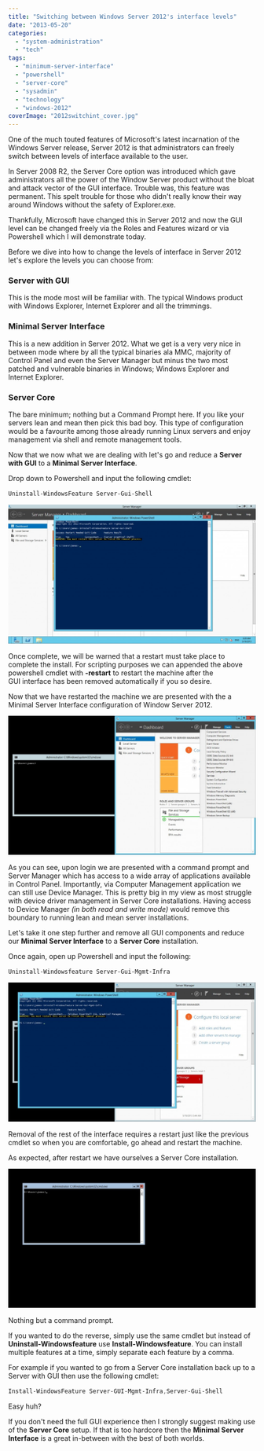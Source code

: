 ```yaml
---
title: "Switching between Windows Server 2012's interface levels"
date: "2013-05-20"
categories: 
  - "system-administration"
  - "tech"
tags: 
  - "minimum-server-interface"
  - "powershell"
  - "server-core"
  - "sysadmin"
  - "technology"
  - "windows-2012"
coverImage: "2012switchint_cover.jpg"
---
```


One of the much touted features of Microsoft's latest incarnation of the Windows Server release, Server 2012 is that administrators can freely switch between levels of interface available to the user.

In Server 2008 R2, the Server Core option was introduced which gave administrators all the power of the Window Server product without the bloat and attack vector of the GUI interface. Trouble was, this feature was permanent. This spelt trouble for those who didn't really know their way around Windows without the safety of Explorer.exe.

Thankfully, Microsoft have changed this in Server 2012 and now the GUI level can be changed freely via the Roles and Features wizard or via Powershell which I will demonstrate today.

Before we dive into how to change the levels of interface in Server 2012 let's explore the levels you can choose from:

### Server with GUI

This is the mode most will be familiar with. The typical Windows product with Windows Explorer, Internet Explorer and all the trimmings.

### Minimal Server Interface

This is a new addition in Server 2012. What we get is a very very nice in between mode where by all the typical binaries ala MMC, majority of Control Panel and even the Server Manager but minus the two most patched and vulnerable binaries in Windows; Windows Explorer and Internet Explorer.

### Server Core

The bare minimum; nothing but a Command Prompt here. If you like your servers lean and mean then pick this bad boy. This type of configuration would be a favourite among those already running Linux servers and enjoy management via shell and remote management tools.

Now that we now what we are dealing with let's go and reduce a **Server with GUI** to a **Minimal Server Interface**.

Drop down to Powershell and input the following cmdlet:

```powershell
Uninstall-WindowsFeature Server-Gui-Shell
```

[![gui_to_minimal](images/gui_to_minimal-1024x575.jpg)](http://dxpetti.com/blog/wp-content/uploads/2013/05/gui_to_minimal.jpg)

Once complete, we will be warned that a restart must take place to complete the install. For scripting purposes we can appended the above powershell cmdlet with **\-restart** to restart the machine after the GUI interface has been removed automatically if you so desire.

Now that we have restarted the machine we are presented with the a Minimal Server Interface configuration of Window Server 2012.

[![minimal](images/minimal-1024x575.jpg)](http://dxpetti.com/blog/wp-content/uploads/2013/05/minimal.jpg)

As you can see, upon login we are presented with a command prompt and Server Manager which has access to a wide array of applications available in Control Panel. Importantly, via Computer Management application we can still use Device Manager. This is pretty big in my view as most struggle with device driver management in Server Core installations. Having access to Device Manager _(in both read and write mode)_ would remove this boundary to running lean and mean server installations.

Let's take it one step further and remove all GUI components and reduce our **Minimal Server Interface** to a **Server Core** installation.

Once again, open up Powershell and input the following:

```powershell
Uninstall-Windowsfeature Server-Gui-Mgmt-Infra
```

[![minimal_to_servercore](images/minimal_to_servercore-1024x575.jpg)](http://dxpetti.com/blog/wp-content/uploads/2013/05/minimal_to_servercore.jpg)

Removal of the rest of the interface requires a restart just like the previous cmdlet so when you are comfortable, go ahead and restart the machine.

As expected, after restart we have ourselves a Server Core installation.

[![servercore](images/servercore-1024x575.jpg)](http://dxpetti.com/blog/wp-content/uploads/2013/05/servercore.jpg)

Nothing but a command prompt.

If you wanted to do the reverse, simply use the same cmdlet but instead of **Uninstall-Windowsfeature** use **Install-Windowsfeature**. You can install multiple features at a time, simply separate each feature by a comma.

For example if you wanted to go from a Server Core installation back up to a Server with GUI then use the following cmdlet:

```powershell
Install-WindowsFeature Server-GUI-Mgmt-Infra,Server-Gui-Shell
```

Easy huh?

If you don't need the full GUI experience then I strongly suggest making use of the **Server Core** setup. If that is too hardcore then the **Minimal Server Interface** is a great in-between with the best of both worlds.
